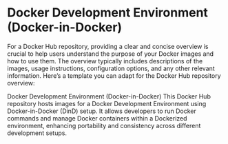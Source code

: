 # Docker Development Environment (Docker-in-Docker)

For a Docker Hub repository, providing a clear and concise overview is crucial to help users understand the purpose of your Docker images and how to use them. The overview typically includes descriptions of the images, usage instructions, configuration options, and any other relevant information. Here’s a template you can adapt for the Docker Hub repository overview:

Docker Development Environment (Docker-in-Docker)
This Docker Hub repository hosts images for a Docker Development Environment using Docker-in-Docker (DinD) setup. It allows developers to run Docker commands and manage Docker containers within a Dockerized environment, enhancing portability and consistency across different development setups.

